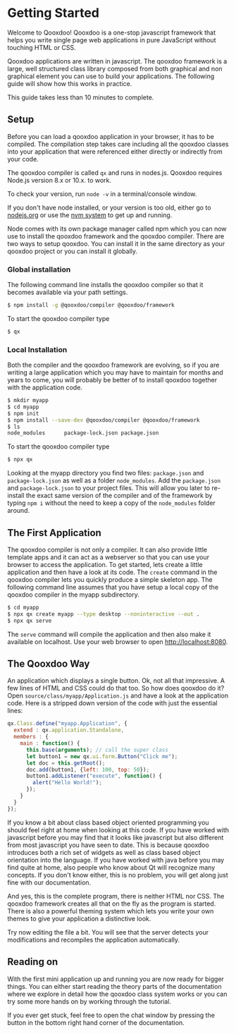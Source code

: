 # Getting Started

Welcome to Qooxdoo! Qooxdoo is a one-stop javascript framework that helps you write single page web applications in pure JavaScript without touching HTML or CSS.

Qooxdoo applications are written in javascript. The qooxdoo framework is a large, well structured class library composed from both graphical and non graphical element you can use to build your applications. The following guide will show how this works in practice.

This guide takes less than 10 minutes to complete.

## Setup

Before you can load a qooxdoo application in your browser, it has to be compiled. The compilation step takes care including all the qooxdoo classes into your application that were referenced either directly or indirectly from your code.

The qooxdoo compiler is called `qx` and runs in nodes.js. Qooxdoo requires Node.js version 8.x or 10.x. to work.

To check your version, run `node -v` in a terminal/console window.

If you don't have node installed, or your version is too old, either go to [nodejs.org](https://nodejs.org) or use the [nvm system](https://github.com/nvm-sh/nvm) to get up and running.

Node comes with its own package manager called npm which you can now use to install the qooxdoo framework and the qooxdoo compiler. There are two ways to setup qooxdoo. You can install it in the same directory as your qooxdoo project or you can install it globally.

### Global installation

The following command line installs the qooxdoo compiler so that it becomes available via your path settings.

```bash
$ npm install -g @qooxdoo/compiler @qooxdoo/framework
```

To start the qooxdoo compiler type

```bash
$ qx
```

### Local Installation

Both the compiler and the qooxdoo framework are evolving, so if you are writing a large application which you may have to maintain for months and years to come, you will probably be better of to install qooxdoo together with the application code.

```bash
$ mkdir myapp
$ cd myapp
$ npm init
$ npm install --save-dev @qooxdoo/compiler @qooxdoo/framework
$ ls
node_modules      package-lock.json package.json
```

To start the qooxdoo compiler type

```bash
$ npx qx
```

Looking at the myapp directory you find two files: `package.json` and `package-lock.json` as well as a folder `node_modules`. Add the `package.json` and `package-lock.json` to your project files. This will allow you later to re-install the exact same version of the compiler and of the framework by typing `npm i` without the need to keep a copy of the `node_modules` folder around.

## The First Application

The qooxdoo compiler is not only a compiler. It can also provide little template apps and it can act as a webserver so that you can use your browser to access the application. To get started, lets create a little application and then have a look at its code. The `create` command in the qooxdoo compiler lets you quickly produce a simple skeleton app. The following command line assumes that you have setup a local copy of the qooxdoo compiler in the myapp subdirectory.

```bash
$ cd myapp
$ npx qx create myapp --type desktop --noninteractive --out .
$ npx qx serve
```

The `serve` command will compile the application and then also make it available on localhost. Use your web browser to open <http://localhost:8080>.

## The Qooxdoo Way

An application which displays a single button. Ok, not all that impressive. A few lines of HTML and CSS could do that too. So how does qooxdoo do it? Open `source/class/myapp/Application.js` and have a look at the application code. Here is a stripped down version of the code with just the essential lines:

```javascript
qx.Class.define("myapp.Application", {
  extend : qx.application.Standalone,
  members : {
    main : function() {
      this.base(arguments); // call the super class
      let button1 = new qx.ui.form.Button("Click me");
      let doc = this.getRoot();
      doc.add(button1, {left: 100, top: 50});
      button1.addListener("execute", function() {
        alert("Hello World!");
      });
    }
  }
});
```

If you know a bit about class based object oriented programming you should feel right at home when looking at this code. If you have worked with javascript before you may find that it looks like javascript but also different from most javascript you have seen to date. This is because qooxdoo introduces both a rich set of widgets as well as class based object orientation into the language. If you have worked with java before you may find quite at home, also people who know about Qt will recognize many concepts. If you don't know either, this is no problem, you will get along just fine with our documentation.

And yes, this is the complete program, there is neither HTML nor CSS. The qooxdoo framework creates all that on the fly as the program is started. There is also a powerful theming system which lets you write your own themes to give your application a distinctive look.

Try now editing the file a bit. You will see that the server detects your modifications and recompiles the application automatically.

## Reading on

With the first mini application up and running you are now ready for bigger things. You can either start reading the theory parts of the documentation where we explore in detail how the qooxdoo class system works or you can try some more hands on by working through the tutorial.

If you ever get stuck, feel free to open the chat window by pressing the button in the bottom right hand corner of the documentation.
